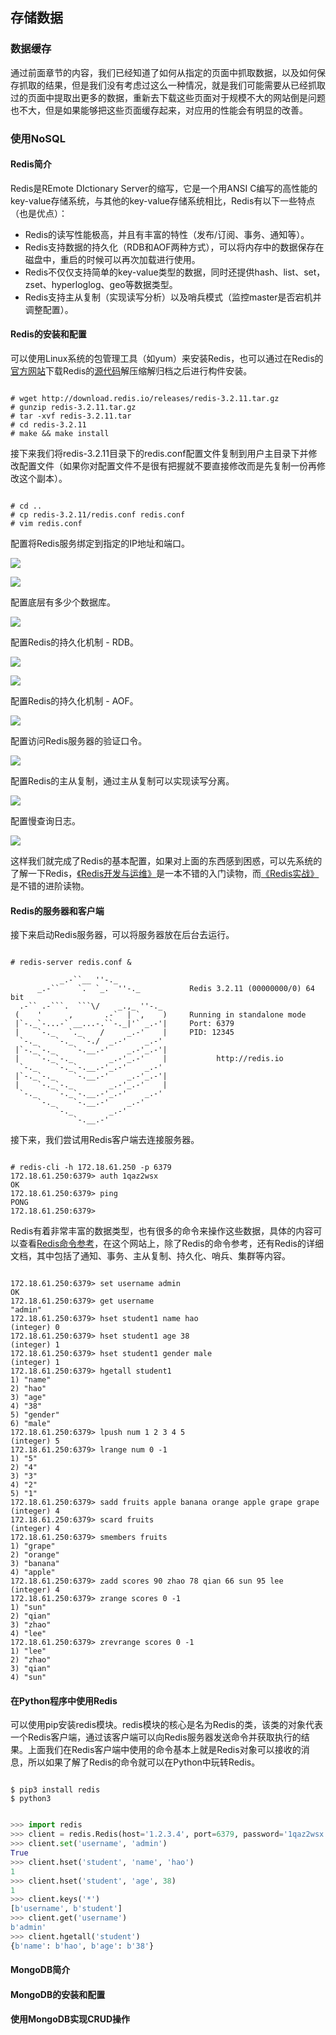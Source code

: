 ## 存储数据

### 数据缓存

通过前面章节的内容，我们已经知道了如何从指定的页面中抓取数据，以及如何保存抓取的结果，但是我们没有考虑过这么一种情况，就是我们可能需要从已经抓取过的页面中提取出更多的数据，重新去下载这些页面对于规模不大的网站倒是问题也不大，但是如果能够把这些页面缓存起来，对应用的性能会有明显的改善。

### 使用NoSQL

#### Redis简介

Redis是REmote DIctionary Server的缩写，它是一个用ANSI C编写的高性能的key-value存储系统，与其他的key-value存储系统相比，Redis有以下一些特点（也是优点）：

- Redis的读写性能极高，并且有丰富的特性（发布/订阅、事务、通知等）。
- Redis支持数据的持久化（RDB和AOF两种方式），可以将内存中的数据保存在磁盘中，重启的时候可以再次加载进行使用。
- Redis不仅仅支持简单的key-value类型的数据，同时还提供hash、list、set，zset、hyperloglog、geo等数据类型。
- Redis支持主从复制（实现读写分析）以及哨兵模式（监控master是否宕机并调整配置）。

#### Redis的安装和配置

可以使用Linux系统的包管理工具（如yum）来安装Redis，也可以通过在Redis的[官方网站](https://redis.io/)下载Redis的[源代码](http://download.redis.io/releases/redis-3.2.11.tar.gz)解压缩解归档之后进行构件安装。

```Shell

# wget http://download.redis.io/releases/redis-3.2.11.tar.gz
# gunzip redis-3.2.11.tar.gz
# tar -xvf redis-3.2.11.tar
# cd redis-3.2.11
# make && make install
```

接下来我们将redis-3.2.11目录下的redis.conf配置文件复制到用户主目录下并修改配置文件（如果你对配置文件不是很有把握就不要直接修改而是先复制一份再修改这个副本）。

```Shell

# cd ..
# cp redis-3.2.11/redis.conf redis.conf
# vim redis.conf
```

配置将Redis服务绑定到指定的IP地址和端口。

![](./res/redis-bind.png)

![](./res/redis-port.png)

配置底层有多少个数据库。

![](./res/redis-database.png)

配置Redis的持久化机制 - RDB。

![](./res/redis-save.png)

![](./res/redis-rdb.png)

配置Redis的持久化机制 - AOF。

![](./res/redis-aof.png)

配置访问Redis服务器的验证口令。

![](./res/redis-security.png)

配置Redis的主从复制，通过主从复制可以实现读写分离。

![](./res/redis-replication.png)

配置慢查询日志。

![](./res/redis-slow-log.png)

这样我们就完成了Redis的基本配置，如果对上面的东西感到困惑，可以先系统的了解一下Redis，[《Redis开发与运维》](https://item.jd.com/12121730.html)是一本不错的入门读物，而[《Redis实战》](https://item.jd.com/11791607.html)是不错的进阶读物。

#### Redis的服务器和客户端

接下来启动Redis服务器，可以将服务器放在后台去运行。

```Shell

# redis-server redis.conf &

           _.-``__ ''-._
      _.-``    `.  `_.  ''-._           Redis 3.2.11 (00000000/0) 64 bit
  .-`` .-```.  ```\/    _.,_ ''-._
 (    '      ,       .-`  | `,    )     Running in standalone mode
 |`-._`-...-` __...-.``-._|'` _.-'|     Port: 6379
 |    `-._   `._    /     _.-'    |     PID: 12345
  `-._    `-._  `-./  _.-'    _.-'
 |`-._`-._    `-.__.-'    _.-'_.-'|
 |    `-._`-._        _.-'_.-'    |           http://redis.io
  `-._    `-._`-.__.-'_.-'    _.-'
 |`-._`-._    `-.__.-'    _.-'_.-'|
 |    `-._`-._        _.-'_.-'    |
  `-._    `-._`-.__.-'_.-'    _.-'
      `-._    `-.__.-'    _.-'
          `-._        _.-'
              `-.__.-'
```

接下来，我们尝试用Redis客户端去连接服务器。

```Shell

# redis-cli -h 172.18.61.250 -p 6379
172.18.61.250:6379> auth 1qaz2wsx
OK
172.18.61.250:6379> ping
PONG
172.18.61.250:6379>
```

Redis有着非常丰富的数据类型，也有很多的命令来操作这些数据，具体的内容可以查看[Redis命令参考](http://redisdoc.com/)，在这个网站上，除了Redis的命令参考，还有Redis的详细文档，其中包括了通知、事务、主从复制、持久化、哨兵、集群等内容。

```Shell

172.18.61.250:6379> set username admin
OK
172.18.61.250:6379> get username
"admin"
172.18.61.250:6379> hset student1 name hao
(integer) 0
172.18.61.250:6379> hset student1 age 38
(integer) 1
172.18.61.250:6379> hset student1 gender male
(integer) 1
172.18.61.250:6379> hgetall student1
1) "name"
2) "hao"
3) "age"
4) "38"
5) "gender"
6) "male"
172.18.61.250:6379> lpush num 1 2 3 4 5
(integer) 5
172.18.61.250:6379> lrange num 0 -1
1) "5"
2) "4"
3) "3"
4) "2"
5) "1"
172.18.61.250:6379> sadd fruits apple banana orange apple grape grape
(integer) 4
172.18.61.250:6379> scard fruits
(integer) 4
172.18.61.250:6379> smembers fruits
1) "grape"
2) "orange"
3) "banana"
4) "apple"
172.18.61.250:6379> zadd scores 90 zhao 78 qian 66 sun 95 lee
(integer) 4
172.18.61.250:6379> zrange scores 0 -1
1) "sun"
2) "qian"
3) "zhao"
4) "lee"
172.18.61.250:6379> zrevrange scores 0 -1
1) "lee"
2) "zhao"
3) "qian"
4) "sun"
```

#### 在Python程序中使用Redis

可以使用pip安装redis模块。redis模块的核心是名为Redis的类，该类的对象代表一个Redis客户端，通过该客户端可以向Redis服务器发送命令并获取执行的结果。上面我们在Redis客户端中使用的命令基本上就是Redis对象可以接收的消息，所以如果了解了Redis的命令就可以在Python中玩转Redis。

```Shell

$ pip3 install redis
$ python3
```

```Python

>>> import redis
>>> client = redis.Redis(host='1.2.3.4', port=6379, password='1qaz2wsx')
>>> client.set('username', 'admin')
True
>>> client.hset('student', 'name', 'hao')
1
>>> client.hset('student', 'age', 38)
1
>>> client.keys('*')
[b'username', b'student']
>>> client.get('username')
b'admin'
>>> client.hgetall('student')
{b'name': b'hao', b'age': b'38'}
```

#### MongoDB简介

#### MongoDB的安装和配置

#### 使用MongoDB实现CRUD操作





